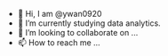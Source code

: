 - 👋 Hi, I am @ywan0920
- 🌱 I’m currently studying data analytics.
- 💞️ I’m looking to collaborate on ...
- 📫 How to reach me ...

<!---
ywan0920/ywan0920 is a ✨ special ✨ repository because its `README.md` (this file) appears on your GitHub profile.
You can click the Preview link to take a look at your changes.
--->
